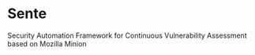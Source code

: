 # Sente
Security Automation Framework for Continuous Vulnerability Assessment based on Mozilla Minion 
